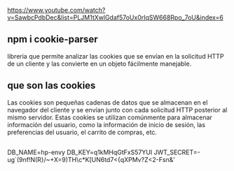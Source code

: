 https://www.youtube.com/watch?v=SawbcPdbDec&list=PLJM1tXwlGdaf57oUx0rIqSW668Rpo_7oU&index=6

## npm i cookie-parser
libreria que permite  analizar las cookies que se envían en la solicitud HTTP de un cliente y las convierte en un objeto fácilmente manejable.
## que son las cookies
Las cookies son pequeñas cadenas de datos que se almacenan en el navegador del cliente y se envían junto con cada solicitud HTTP posterior al mismo servidor. Estas cookies se utilizan comúnmente para almacenar información del usuario, como la información de inicio de sesión, las preferencias del usuario, el carrito de compras, etc.

##
DB_NAME=hp-envy
DB_KEY=q1kMHqGtFxS57YUI
JWT_SECRET=-ug`(9nf!N(R}/~+X=9)TH\c*K[UN6td7<{qXPMv?Z<2-Fsn&'